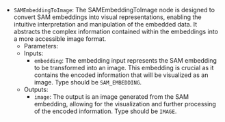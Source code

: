 - `SAMEmbeddingToImage`: The SAMEmbeddingToImage node is designed to convert SAM embeddings into visual representations, enabling the intuitive interpretation and manipulation of the embedded data. It abstracts the complex information contained within the embeddings into a more accessible image format.
    - Parameters:
    - Inputs:
        - `embedding`: The embedding input represents the SAM embedding to be transformed into an image. This embedding is crucial as it contains the encoded information that will be visualized as an image. Type should be `SAM_EMBEDDING`.
    - Outputs:
        - `image`: The output is an image generated from the SAM embedding, allowing for the visualization and further processing of the encoded information. Type should be `IMAGE`.

